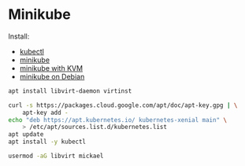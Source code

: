 # Minikube

Install:
- [kubectl](https://kubernetes.io/docs/tasks/tools/install-kubectl/)
- [minikube](https://github.com/kubernetes/minikube#other-ways-to-install)
- [minikube with KVM](https://kubernetes.io/docs/tasks/tools/install-minikube/)
- [minikube on Debian](https://medium.com/@devlin.trace/installing-minikube-on-debian-9-stretch-961d2cd52ce8)

```sh
apt install libvirt-daemon virtinst
```

```sh
curl -s https://packages.cloud.google.com/apt/doc/apt-key.gpg | \
    apt-key add -
echo "deb https://apt.kubernetes.io/ kubernetes-xenial main" \
    > /etc/apt/sources.list.d/kubernetes.list
apt update
apt install -y kubectl

usermod -aG libvirt mickael
```
